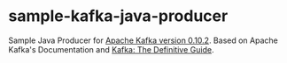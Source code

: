 # sample-kafka-java-producer

Sample Java Producer for [Apache Kafka version 0.10.2](http://kafka.apache.org/0102/documentation.html).
Based on Apache Kafka's Documentation and [Kafka: The Definitive Guide](http://shop.oreilly.com/product/0636920044123.do).
